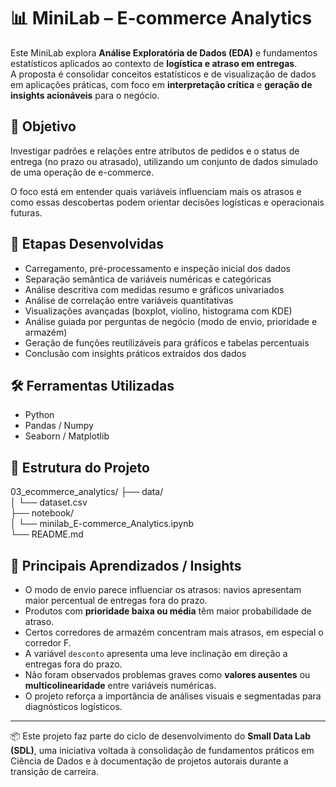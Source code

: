 # 📊 MiniLab – E-commerce Analytics

Este MiniLab explora **Análise Exploratória de Dados (EDA)** e fundamentos estatísticos aplicados ao contexto de **logística e atraso em entregas**.  
A proposta é consolidar conceitos estatísticos e de visualização de dados em aplicações práticas, com foco em **interpretação crítica** e **geração de insights acionáveis** para o negócio.

## 🎯 Objetivo

Investigar padrões e relações entre atributos de pedidos e o status de entrega (no prazo ou atrasado), utilizando um conjunto de dados simulado de uma operação de e-commerce.

O foco está em entender quais variáveis influenciam mais os atrasos e como essas descobertas podem orientar decisões logísticas e operacionais futuras.

## 📌 Etapas Desenvolvidas

- Carregamento, pré-processamento e inspeção inicial dos dados
- Separação semântica de variáveis numéricas e categóricas
- Análise descritiva com medidas resumo e gráficos univariados
- Análise de correlação entre variáveis quantitativas
- Visualizações avançadas (boxplot, violino, histograma com KDE)
- Análise guiada por perguntas de negócio (modo de envio, prioridade e armazém)
- Geração de funções reutilizáveis para gráficos e tabelas percentuais
- Conclusão com insights práticos extraídos dos dados

## 🛠️ Ferramentas Utilizadas

- Python
- Pandas / Numpy
- Seaborn / Matplotlib

## 📁 Estrutura do Projeto

03_ecommerce_analytics/
├── data/  
│   └── dataset.csv  
├── notebook/  
│   └── minilab_E-commerce_Analytics.ipynb  
└── README.md

## 🧠 Principais Aprendizados / Insights

- O modo de envio parece influenciar os atrasos: navios apresentam maior percentual de entregas fora do prazo.
- Produtos com **prioridade baixa ou média** têm maior probabilidade de atraso.
- Certos corredores de armazém concentram mais atrasos, em especial o corredor F.
- A variável `desconto` apresenta uma leve inclinação em direção a entregas fora do prazo.
- Não foram observados problemas graves como **valores ausentes** ou **multicolinearidade** entre variáveis numéricas.
- O projeto reforça a importância de análises visuais e segmentadas para diagnósticos logísticos.

---

📦 Este projeto faz parte do ciclo de desenvolvimento do **Small Data Lab (SDL)**, uma iniciativa voltada à consolidação de fundamentos práticos em Ciência de Dados e à documentação de projetos autorais durante a transição de carreira.

